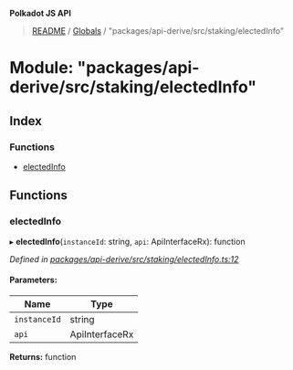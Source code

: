 **Polkadot JS API**

> [README](../README.md) / [Globals](../globals.md) / "packages/api-derive/src/staking/electedInfo"

# Module: "packages/api-derive/src/staking/electedInfo"

## Index

### Functions

* [electedInfo](_packages_api_derive_src_staking_electedinfo_.md#electedinfo)

## Functions

### electedInfo

▸ **electedInfo**(`instanceId`: string, `api`: ApiInterfaceRx): function

*Defined in [packages/api-derive/src/staking/electedInfo.ts:12](https://github.com/polkadot-js/api/blob/9d548f787/packages/api-derive/src/staking/electedInfo.ts#L12)*

#### Parameters:

Name | Type |
------ | ------ |
`instanceId` | string |
`api` | ApiInterfaceRx |

**Returns:** function
